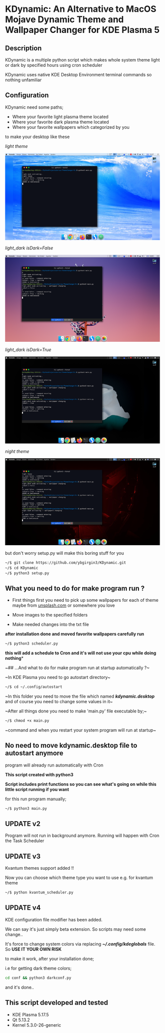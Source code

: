 # KDynamic: An Alternative to MacOS Mojave Dynamic Theme and Wallpaper Changer for KDE Plasma 5

## Description

KDynamic is a multiple python script which makes whole system theme light or dark by specified hours using cron scheduler

KDynamic uses native KDE Desktop Environment terminal commands so nothing unfamiliar

## Configuration

KDynamic need some paths;
- Where your favorite light plasma theme located
- Where your favorite dark plasma theme located
- Where your favorite wallpapers which categorized by you

to make your desktop like these

*light theme*

<img src='images/light.png'/>

*light_dark isDark=False*

<img src='images/light_dark_false.png'/>

*light_dark isDark=True*

<img src='images/light_dark_true.png'/>

*night theme*

<img src='images/night.png'/>


but don't worry setup.py will make this boring stuff for you

```sh
~/$ git clone https://github.com/ybgirgin3/KDynamic.git
~/$ cd KDynamic
~/$ python3 setup.py
```

## What you need to do for make program run ?

- First things first you need to pick up some wallpapers for each of theme maybe from [unsplash.com](http://unsplash.com) or somewhere you love

- Move images to the specified folders

- Make needed changes into the txt file


**after installation done and moved favorite wallpapers carefully run**

```sh
~/$ python3 scheduler.py
```
**this will add a schedule to Cron and it's will not use your cpu while doing nothing***

~## ...And what to do for make program run at startup automatically ?~

~In KDE Plasma you need to go autostart directory~

```sh
~/$ cd ~/.config/autostart
```

~In this folder you need to move the file which named ***kdynamic.desktop*** and of course you need to change some values in it~




~After all things done you need to make 'main.py' file executable by;~

```sh
~/$ chmod +x main.py
```
~command and when you restart your system program will run at startup~

## No need to move kdynamic.desktop file to autostart anymore
program will already run automatically with Cron


**This script created with python3**


**Script includes print functions so you can see what's going on while this little script running if you want**

for this run program manually;

```sh
~/$ python3 main.py
```

## UPDATE v2
Program will not run in background anymore. Running will happen with Cron the Task Scheduler

## UPDATE v3
Kvantum themes support added !!

Now you can choose which theme type you want to use e.g. for kvantum theme

```sh
~/$ python kvantum_scheduler.py
```
## UPDATE v4
KDE configuration file modifier has been added.

We can say it's just simply beta extension. So scripts may need some change..

It's force to change system colors via replacing ***~/.config/kdeglobals*** file. So **USE IT YOUR OWN RISK**

to make it work, after your installation done;

i.e for getting dark theme colors;

```sh
cd conf && python3 darkconf.py
```
and it's done..


## This script developed and tested
  * KDE Plasma 5.17.5
  * Qt 5.13.2
  * Kernel 5.3.0-26-generic
